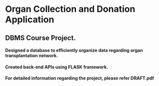 # Organ Collection and Donation Application
## DBMS Course Project.
#### Designed a database to efficiently organize data regarding organ transplantation network.
#### Created back-end APIs using FLASK framework.
#### For detailed information regarding the project, please refer DRAFT.pdf
